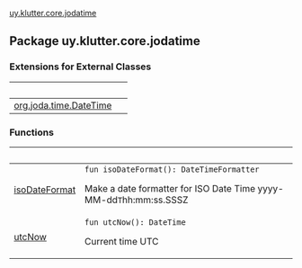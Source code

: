 [uy.klutter.core.jodatime](.)


## Package uy.klutter.core.jodatime

### Extensions for External Classes

|&nbsp;|&nbsp;|
|---|---|
| [org.joda.time.DateTime](org.joda.time.-date-time/index.md) |  |

### Functions

|&nbsp;|&nbsp;|
|---|---|
| [isoDateFormat](iso-date-format.md) | `fun isoDateFormat(): DateTimeFormatter`<p>Make a date formatter for ISO Date Time yyyy-MM-dd`T`hh:mm:ss.SSSZ</p> |
| [utcNow](utc-now.md) | `fun utcNow(): DateTime`<p>Current time UTC</p> |
